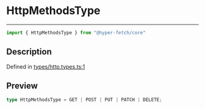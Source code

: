 

# HttpMethodsType

<div class="api-docs__separator" data-reactroot="">

---

</div><div class="api-docs__import" data-reactroot="">

```ts
import { HttpMethodsType } from "@hyper-fetch/core"
```

</div><div class="api-docs__section">

## Description

</div><div class="api-docs__description"><span class="api-docs__do-not-parse">



</span></div><p class="api-docs__definition">

Defined in [types/http.types.ts:1](https://github.com/BetterTyped/hyper-fetch/blob/4197368e/packages/core/src/types/http.types.ts#L1)

</p><div class="api-docs__section">

## Preview

</div><div class="api-docs__preview type single">

```ts
type HttpMethodsType = GET | POST | PUT | PATCH | DELETE;
```

</div>